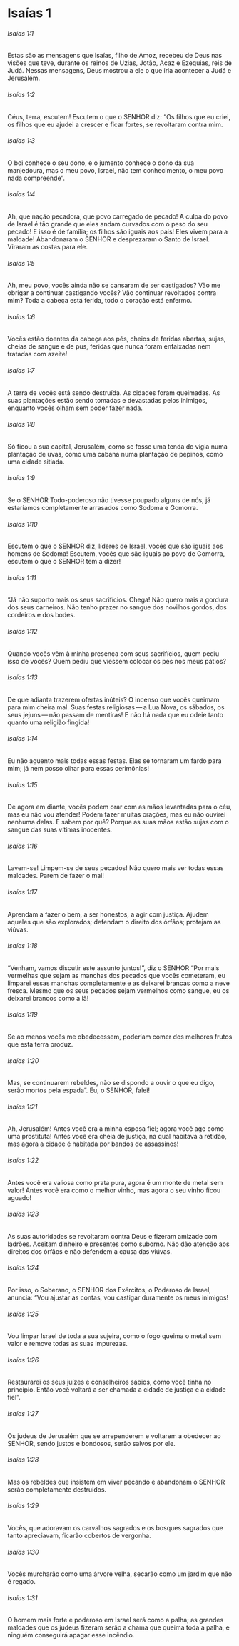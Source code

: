 # Isaías 1

###### Isaías 1:1

Estas são as mensagens que Isaías, filho de Amoz, recebeu de Deus nas visões que teve, durante os reinos de Uzias, Jotão, Acaz e Ezequias, reis de Judá. Nessas mensagens, Deus mostrou a ele o que iria acontecer a Judá e Jerusalém.

###### Isaías 1:2

Céus, terra, escutem! Escutem o que o SENHOR diz: “Os filhos que eu criei, os filhos que eu ajudei a crescer e ficar fortes, se revoltaram contra mim.

###### Isaías 1:3

O boi conhece o seu dono, e o jumento conhece o dono da sua manjedoura, mas o meu povo, Israel, não tem conhecimento, o meu povo nada compreende”.

###### Isaías 1:4

Ah, que nação pecadora, que povo carregado de pecado! A culpa do povo de Israel é tão grande que eles andam curvados com o peso do seu pecado! E isso é de família; os filhos são iguais aos pais! Eles vivem para a maldade! Abandonaram o SENHOR e desprezaram o Santo de Israel. Viraram as costas para ele.

###### Isaías 1:5

Ah, meu povo, vocês ainda não se cansaram de ser castigados? Vão me obrigar a continuar castigando vocês? Vão continuar revoltados contra mim? Toda a cabeça está ferida, todo o coração está enfermo.

###### Isaías 1:6

Vocês estão doentes da cabeça aos pés, cheios de feridas abertas, sujas, cheias de sangue e de pus, feridas que nunca foram enfaixadas nem tratadas com azeite!

###### Isaías 1:7

A terra de vocês está sendo destruída. As cidades foram queimadas. As suas plantações estão sendo tomadas e devastadas pelos inimigos, enquanto vocês olham sem poder fazer nada.

###### Isaías 1:8

Só ficou a sua capital, Jerusalém, como se fosse uma tenda do vigia numa plantação de uvas, como uma cabana numa plantação de pepinos, como uma cidade sitiada.

###### Isaías 1:9

Se o SENHOR Todo-poderoso não tivesse poupado alguns de nós, já estaríamos completamente arrasados como Sodoma e Gomorra.

###### Isaías 1:10

Escutem o que o SENHOR diz, líderes de Israel, vocês que são iguais aos homens de Sodoma! Escutem, vocês que são iguais ao povo de Gomorra, escutem o que o SENHOR tem a dizer!

###### Isaías 1:11

“Já não suporto mais os seus sacrifícios. Chega! Não quero mais a gordura dos seus carneiros. Não tenho prazer no sangue dos novilhos gordos, dos cordeiros e dos bodes.

###### Isaías 1:12

Quando vocês vêm à minha presença com seus sacrifícios, quem pediu isso de vocês? Quem pediu que viessem colocar os pés nos meus pátios?

###### Isaías 1:13

De que adianta trazerem ofertas inúteis? O incenso que vocês queimam para mim cheira mal. Suas festas religiosas — a Lua Nova, os sábados, os seus jejuns — não passam de mentiras! E não há nada que eu odeie tanto quanto uma religião fingida!

###### Isaías 1:14

Eu não aguento mais todas essas festas. Elas se tornaram um fardo para mim; já nem posso olhar para essas cerimônias!

###### Isaías 1:15

De agora em diante, vocês podem orar com as mãos levantadas para o céu, mas eu não vou atender! Podem fazer muitas orações, mas eu não ouvirei nenhuma delas. E sabem por quê? Porque as suas mãos estão sujas com o sangue das suas vítimas inocentes.

###### Isaías 1:16

Lavem-se! Limpem-se de seus pecados! Não quero mais ver todas essas maldades. Parem de fazer o mal!

###### Isaías 1:17

Aprendam a fazer o bem, a ser honestos, a agir com justiça. Ajudem aqueles que são explorados; defendam o direito dos órfãos; protejam as viúvas.

###### Isaías 1:18

“Venham, vamos discutir este assunto juntos!”, diz o SENHOR “Por mais vermelhas que sejam as manchas dos pecados que vocês cometeram, eu limparei essas manchas completamente e as deixarei brancas como a neve fresca. Mesmo que os seus pecados sejam vermelhos como sangue, eu os deixarei brancos como a lã!

###### Isaías 1:19

Se ao menos vocês me obedecessem, poderiam comer dos melhores frutos que esta terra produz.

###### Isaías 1:20

Mas, se continuarem rebeldes, não se dispondo a ouvir o que eu digo, serão mortos pela espada”. Eu, o SENHOR, falei!

###### Isaías 1:21

Ah, Jerusalém! Antes você era a minha esposa fiel; agora você age como uma prostituta! Antes você era cheia de justiça, na qual habitava a retidão, mas agora a cidade é habitada por bandos de assassinos!

###### Isaías 1:22

Antes você era valiosa como prata pura, agora é um monte de metal sem valor! Antes você era como o melhor vinho, mas agora o seu vinho ficou aguado!

###### Isaías 1:23

As suas autoridades se revoltaram contra Deus e fizeram amizade com ladrões. Aceitam dinheiro e presentes como suborno. Não dão atenção aos direitos dos órfãos e não defendem a causa das viúvas.

###### Isaías 1:24

Por isso, o Soberano, o SENHOR dos Exércitos, o Poderoso de Israel, anuncia: “Vou ajustar as contas, vou castigar duramente os meus inimigos!

###### Isaías 1:25

Vou limpar Israel de toda a sua sujeira, como o fogo queima o metal sem valor e remove todas as suas impurezas.

###### Isaías 1:26

Restaurarei os seus juízes e conselheiros sábios, como você tinha no princípio. Então você voltará a ser chamada a cidade de justiça e a cidade fiel”.

###### Isaías 1:27

Os judeus de Jerusalém que se arrependerem e voltarem a obedecer ao SENHOR, sendo justos e bondosos, serão salvos por ele.

###### Isaías 1:28

Mas os rebeldes que insistem em viver pecando e abandonam o SENHOR serão completamente destruídos.

###### Isaías 1:29

Vocês, que adoravam os carvalhos sagrados e os bosques sagrados que tanto apreciavam, ficarão cobertos de vergonha.

###### Isaías 1:30

Vocês murcharão como uma árvore velha, secarão como um jardim que não é regado.

###### Isaías 1:31

O homem mais forte e poderoso em Israel será como a palha; as grandes maldades que os judeus fizeram serão a chama que queima toda a palha, e ninguém conseguirá apagar esse incêndio.

